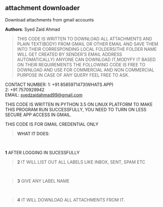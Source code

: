 ## attachment downloader
Download attachments from gmail accounts

**Authors**: Syed Zaid Ahmad

> THIS CODE IS WRITTEN TO DOWNLOAD ALL ATTACHMENTS AND PLAIN TEXT(BODY) FROM GMAIL OR OTHER EMAIL AND
SAVE THEM INTO THEIR CORRESPONDING LOCAL FOLDERS(THE FOLDER NAME WILL GET CREATED BY SENDER'S EMAIL ADDRESS AUTOMATICALLY)
ANYONE CAN DOWNLOAD IT,MODYFY IT BASED ON THEIR REQUIREMENTS
THE FOLLOWING CODE IS FREE TO DOWNLOAD AND USE FOR COMMERCIAL AND NON COMMERCIAL PURPOSE 
IN CASE OF ANY QUERY FEEL FREE TO ASK.

CONTACT NUMBER:
            1: +91 8585971473(WHATS APP)<br>
            2: +91 7570929942 <br>
EMAIL: syedzaidahmad99@gmail.com

THIS CODE IS WRITTEN IN PYTHON 3.5 ON LINUX PLATFORM
TO MAKE THIS PROGRAM RUN SUCCESSFULLY, YOU NEED TO TURN ON LESS SECURE APP ACCESS IN GMAIL.

THIS CODE IS FOR GMAIL CREDENTIAL ONLY

>**WHAT IT DOES**:
<br>

**1** AFTER LOGGING IN SUCESSFULLY 
<br>

>**2** IT WILL LIST OUT ALL LABELS LIKE INBOX, SENT, SPAM ETC
<br>

>**3** GIVE ANY LABEL NAME
<br>

>**4** IT WILL DOWNLOAD ALL ATTACHMENTS FROM IT.
<br>

